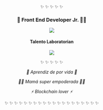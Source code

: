 <p align="center">  ✨ ✨ ✨ ✨ ✨ </p>
<h3 align="center"> 💫 Front End Developer Jr. 👩‍💻 </h3>
<p align="center"> <img src="https://github.com/VivianaGuerraCustodio/LIM012-card-validation/blob/master/src/Banner.jpg"> </p>
<h4 align="center">  Talento Laboratorian </h4>
<p align="center"><img src="https://github.com/VivianaGuerraCustodio/LIM012-card-validation/blob/master/src/lab(1).jpg"></p>
<p align="center">  ✨ ✨ ✨ ✨ ✨ </p>
<p align="center"> <em>🌱 Aprendiz de por vida 🌱</em> </p>
<p align="center"> <em>💪🏾 Mamá super empoderada 💪🏾</em> </p>
<p align="center"> <em> ⚡ Blockchain lover ⚡ </em> </p>
<p align="center">  ✨ ✨ ✨ ✨ ✨ ✨ ✨ ✨ ✨ ✨ ✨ ✨ ✨ ✨ ✨ ✨ ✨ ✨ ✨ ✨ </p>

<!--
**VivianaGuerraCustodio/VivianaGuerraCustodio** is a ✨ _special_ ✨ repository because its `README.md` (this file) appears on your GitHub profile.

Here are some ideas to get you started:

- 🔭 I’m currently working on ...
- 🌱 I’m currently learning ...
- 👯 I’m looking to collaborate on ...
- 🤔 I’m looking for help with ...
- 💬 Ask me about ...
- 📫 How to reach me: ...
- 😄 Pronouns: ...
- ⚡ Fun fact: ...
-->
